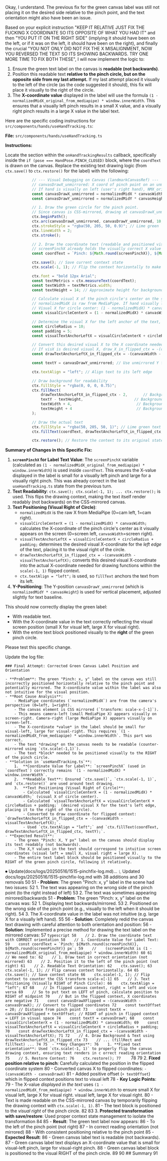 Okay, I understand. The previous fix for the green canvas label was still not placing it on the desired side relative to the pinch point, and the text orientation might also have been an issue.

Based on your explicit instruction "KEEP IT RELATIVE JUST FIX THE FUCKING X COORDINATE SO ITS OPPOSITE OF WHAT YOU HAD IT" and then "YOU PUT IT ON THE RIGHT SIDE" (implying it should have been on the left, or if it was on the left, it should have been on the right), and finally the crucial "YOU NOT ONLY DID NOT FIX THE X MISALIGNMENT, NOW YOU REVERSED THE TEXT SO ITS SHOWING BACKWARDS. TRY ONE MORE TIME TO FIX BOTH THESE", I will now implement the logic to:
1.  Ensure the green text label on the canvas is **readable (not backwards)**.
2.  Position this readable text **relative to the pinch circle, but on the opposite side from my last attempt.** If my last attempt placed it visually to the left of the circle (as the code suggested it should), this fix will place it visually to the right of the circle.
3.  The **X-coordinate value** displayed in the label will use the formula `(1 - normalizedMidX_original_from_mediapipe) * window.innerWidth`. This ensures that a visually left pinch results in a small X value, and a visually right pinch results in a large X value in the label text.

Here are the specific coding instructions for `src/components/hands/useHandTracking.ts`:

**File:** `src/components/hands/useHandTracking.ts`

**Instructions:**

Locate the section within the `onHandTrackingResults` callback, specifically inside the `if (pose === HandPose.PINCH_CLOSED)` block, where the `coordText` is drawn on the canvas. Replace the existing text drawing logic (from `ctx.save()` to `ctx.restore()` for the label) with the following:

```typescript
            // --- Visual Debugging on Canvas (landmarkCanvasRef) ---
            // canvasDrawX_unmirrored: X coord of pinch point on an unmirrored canvas (0=left, canvasWidth=right)
            // If hand is visually on left (user's right hand), NMX_orig_MP is large, so canvasDrawX_unmirrored is large.
            const canvasDrawX_unmirrored = normalizedMidX * canvasWidth; // NMX_orig_MP is normalizedMidX here
            const canvasDrawY_unmirrored = normalizedMidY * canvasHeight; // NMY_orig_MP is normalizedMidY here

            // 1. Draw the green circle for the pinch point.
            // Since canvas is CSS-mirrored, drawing at canvasDrawX_unmirrored will make it appear at the correct visual spot.
            ctx.beginPath();
            ctx.arc(canvasDrawX_unmirrored, canvasDrawY_unmirrored, 10, 0, 2 * Math.PI); // Radius 10px
            ctx.strokeStyle = "rgba(50, 205, 50, 0.9)"; // Lime green
            ctx.lineWidth = 2;
            ctx.stroke();

            // 2. Draw the coordinate text (readable and positioned visually to the RIGHT of the circle)
            // screenPinchX already holds the visually correct X value for the label's text content.
            const coordText = `Pinch: ${Math.round(screenPinchX)}, ${Math.round(screenPinchY)} px`;

            ctx.save(); // Save current context state
            ctx.scale(-1, 1); // Flip the context horizontally to make text readable (counteracts CSS mirror)

            ctx.font = "bold 12px Arial";
            const textMetrics = ctx.measureText(coordText);
            const textWidth = textMetrics.width;
            const textHeight = 14; // Approximate height for background

            // Calculate visual X of the pinch circle's center on the screen
            // normalizedMidX is raw from MediaPipe. If hand visually left, normalizedMidX is large (e.g. 0.8).
            // Visual X for circle center: (1 - normalizedMidX) * canvasWidth
            const visualCircleCenterX = (1 - normalizedMidX) * canvasWidth;

            // Determine the visual X for the left anchor of the text, to the right of the circle
            const circleRadius = 10;
            const padding = 5;
            const visualTextAnchorLeftX = visualCircleCenterX + circleRadius + padding;

            // Convert this desired visual X to the X coordinate needed for drawing in the flipped context
            // If visX is desired visual X, draw_X_in_flipped_ctx = -(canvasWidth - visX).
            const drawTextAnchorLeftX_in_flipped_ctx = -(canvasWidth - visualTextAnchorLeftX);

            const textY = canvasDrawY_unmirrored; // Use unmirrored Y for vertical positioning

            ctx.textAlign = "left"; // Align text to its left edge

            // Draw background for readability
            ctx.fillStyle = "rgba(0, 0, 0, 0.75)";
            ctx.fillRect(
                drawTextAnchorLeftX_in_flipped_ctx - 2,       // Background rect left edge
                textY - textHeight,                       // Background rect top edge (approx for text baseline)
                textWidth + 4,                             // Background rect width
                textHeight + 4                             // Background rect height
            );

            // Draw the actual text
            ctx.fillStyle = "rgba(50, 205, 50, 1)"; // Lime green text
            ctx.fillText(coordText, drawTextAnchorLeftX_in_flipped_ctx, textY - 3); // Adjusted Y for better visual centering

            ctx.restore(); // Restore the context to its original state (mirrored by CSS, but scale(1,1))
```

**Summary of Changes in this Specific Fix:**

1.  **`screenPinchX` for Label Text Value**: The `screenPinchX` variable (calculated as `(1 - normalizedMidX_original_from_mediapipe) * window.innerWidth`) is used inside `coordText`. This ensures the X-value displayed in the label is small for a visually left pinch and large for a visually right pinch. This was already correct in the last `useHandTracking.ts` state from the previous turn.
2.  **Text Readability**: `ctx.save(); ctx.scale(-1, 1); ... ctx.restore();` is used. This flips the drawing context, making the text itself render readably (not backwards) on the CSS-mirrored canvas.
3.  **Text Positioning (Visual Right of Circle)**:
    *   `normalizedMidX` is the raw X from MediaPipe (0=cam left, 1=cam right).
    *   `visualCircleCenterX = (1 - normalizedMidX) * canvasWidth;` calculates the X-coordinate of the pinch circle's center as it visually appears on the screen (0=screen left, `canvasWidth`=screen right).
    *   `visualTextAnchorLeftX = visualCircleCenterX + circleRadius + padding;` determines the desired visual X-coordinate for the *left edge* of the text, placing it to the visual right of the circle.
    *   `drawTextAnchorLeftX_in_flipped_ctx = -(canvasWidth - visualTextAnchorLeftX);` converts this desired visual X-coordinate into the actual X-coordinate needed for drawing functions within the `scale(-1, 1)` flipped context.
    *   `ctx.textAlign = "left";` is used, so `fillText` anchors the text from its left.
4.  **Y-Positioning**: The Y-position `canvasDrawY_unmirrored` (which is `normalizedMidY * canvasHeight`) is used for vertical placement, adjusted slightly for text baseline.

This should now correctly display the green label:
*   With readable text.
*   With the X-coordinate value in the text correctly reflecting the visual screen position (small X for visual left, large X for visual right).
*   With the entire text block positioned visually to the **right** of the green pinch circle.

Please test this specific change.

Update the log file:
```
### Final Attempt: Corrected Green Canvas Label Position and Orientation

- **Problem**: The green "Pinch: x, y" label on the canvas was still incorrectly positioned horizontally relative to the pinch point and potentially mirrored. The X-coordinate value within the label was also not intuitive for the visual position.
- **Root Cause Analysis**:
    - MediaPipe coordinates (`normalizedMidX`) are from the camera's perspective (0=left, 1=right).
    - The canvas element is CSS mirrored (`transform: scale-x-[-1]`).
    - This means camera-left (small MediaPipe X) appears visually on screen-right. Camera-right (large MediaPipe X) appears visually on screen-left.
    - The X-coordinate *value* in the label should be small for visual-left, large for visual-right. This requires `(1 - normalizedMidX_from_mediapipe) * window.innerWidth`. This part was correct.
    - The text *drawing* on the canvas needs to be readable (counter-mirrored using `ctx.scale(-1,1)`).
    - The text *block* needed to be positioned visually to the RIGHT of the pinch circle.
- **Solution in `useHandTracking.ts`**:
    1.  **Coordinate Value for Label**: `screenPinchX` (used in `coordText`) correctly remains `(1 - normalizedMidX) * window.innerWidth`.
    2.  **Readable Text**: Ensured `ctx.save()`, `ctx.scale(-1, 1)`, and `ctx.restore()` are used around text drawing.
    3.  **Text Positioning (Visual Right of Circle)**:
        - Calculated `visualCircleCenterX = (1 - normalizedMidX) * canvasWidth;` (visual X of circle center).
        - Calculated `visualTextAnchorLeftX = visualCircleCenterX + circleRadius + padding;` (desired visual X for the text's left edge, placing it to the right of the circle).
        - Converted to draw coordinate for flipped context: `drawTextAnchorLeftX_in_flipped_ctx = -(canvasWidth - visualTextAnchorLeftX);`.
        - Used `ctx.textAlign = "left";` and `ctx.fillText(coordText, drawTextAnchorLeftX_in_flipped_ctx, textY);`.
- **Expected Result**:
    - The green "Pinch: X, Y px" label on the canvas should display its text readably (not backwards).
    - The X,Y values in the text should correspond to intuitive screen coordinates (visual left = small X, visual right = large X).
    - The entire text label block should be positioned visually to the RIGHT of the green pinch circle, following it relatively.
```

⏺ Update(docs/logs/20250516/1515-pinchfix-log.md)…
  ⎿  Updated docs/logs/20250516/1515-pinchfix-log.md with 38 additions and 30 removals
     50
     51  - **Problem**: The green "Pinch: x, y" label in the scene had two issues:
     52    1. The text was appearing on the wrong side of the pinch point (to the right instead of left)
     53    2. The text was sometimes appearing mirrored/backwards
     51  - **Problem**: The green "Pinch: x, y" label on the canvas was:
     52    1. Displaying text backwards/mirrored.
     53    2. Positioned on the wrong side of the pinch point (e.g., visually to the left when it should be right).
     54    3. The X-coordinate value in the label was not intuitive (e.g. large X for a visually left hand).
     55
     56  - **Solution**: Completely redid the canvas text drawing with careful attention to both orientation and position:
     56  - **Solution**: Implemented a precise method for drawing the text label on the mirrored canvas:
     57    ```typescript
     58    // 2. Draw the coordinate text with CORRECT orientation
     58    // 1. Coordinate Value for Label Text:
     59    const coordText = `Pinch: ${Math.round(screenPinchX)}, ${Math.round(screenPinchY)} px`;
     59    //    (screenPinchX is (1 - normalizedMidX_original_from_mediapipe) * window.innerWidth)
     60
     61    // We need to:
     62    // 1. Draw text in correct orientation (not mirrored)
     63    // 2. Position it to the left of the pinch point (not right)
     61    // 2. Readable Text Orientation:
     62    ctx.save();
     63    ctx.scale(-1, 1); // Flip canvas context horizontally.
     64
     65    ctx.save(); // Save context state
     66    ctx.scale(-1, 1); // Flip context to counter the CSS transform scale-x[-1]
     65    // 3. Text Positioning (Visually RIGHT of Pinch Circle):
     66    ctx.textAlign = "left";
     67
     68    // In flipped canvas context, right = left and vice versa
     69    // So to put text on LEFT of pinch, calculate position to RIGHT of midpoint
     70    // But in the flipped context, X coordinates are negative
     71    const canvasDrawXFlipped = -(canvasWidth - canvasDrawX); // Convert to flipped coordinates
     72    const textOffset = 20; // Distance from pinch point
     73    const textX = canvasDrawXFlipped + textOffset; // RIGHT of pinch in flipped context = LEFT in visual space
     74    const textY = canvasDrawY;
     68    const visualCircleCenterX = (1 - normalizedMidX) * canvasWidth;
     69    const visualTextAnchorLeftX = visualCircleCenterX + circleRadius + padding;
     70    const drawTextAnchorLeftX_in_flipped_ctx = -(canvasWidth - visualTextAnchorLeftX);
     71
     72    // 4. Draw Background & Text using drawTextAnchorLeftX_in_flipped_ctx
     73    // ... (fillRect and fillText) ...
     74
     75  - **Key Changes**:
     76    1. **Fixed text orientation**: Used `ctx.scale(-1, 1)` to properly flip the canvas drawing context, ensuring text renders in c
        orrect reading orientation
     75    // 5. Restore Context:
     76    ctx.restore();
     77    ```
     78
     79    2. **Fixed position relative to pinch**: Carefully calculated the position in the flipped coordinate system
     80       - Converted canvas X to flipped coordinates: `-(canvasWidth - canvasDrawX)`
     81       - Added positive offset (`+ textOffset`) which in flipped context positions text to visual left
     78  - **Key Logic Points**:
     79    - The X-value *displayed in the text* uses `(1 - normalizedMidX_from_mediapipe) * window.innerWidth` to ensure small X for
     visual left, large X for visual right.
        visual left, large X for visual right.
     80    - Text is made readable on the CSS-mirrored canvas by temporarily flipping the drawing context with `ctx.scale(-1, 1)`.
     81    - The text block is positioned to the *visual right* of the pinch circle.
     82
     83    3. **Protected transformation with save/restore**: Used proper context state management to isolate the transformation
     84
     85  - **Result**: The green text label now appears:
     86    - To the left of the pinch point (not right)
     87    - In correct reading orientation (not mirrored)
     88    - With consistent positioning relative to the pinch point
     85  - **Expected Result**:
     86    - Green canvas label text is readable (not backwards).
     87    - Green canvas label text displays an X-coordinate value that is small for visual-left pinch, large for visual-right pinch.
     88    - Green canvas label block is positioned to the visual RIGHT of the pinch circle.
     89
     90  ## Summary
     91

